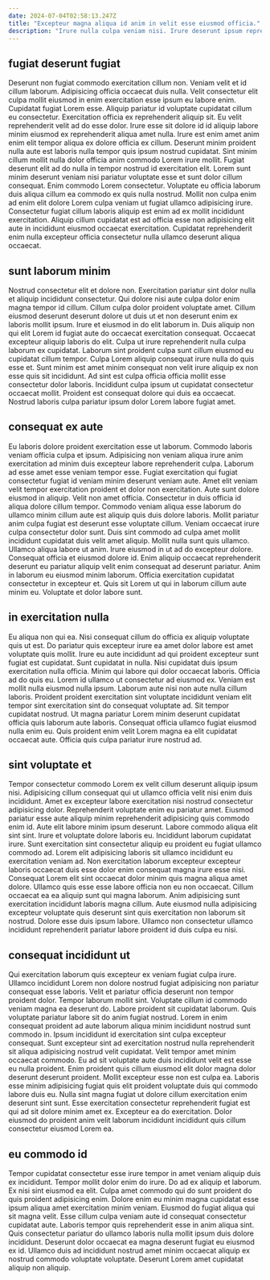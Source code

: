 ```yaml
---
date: 2024-07-04T02:58:13.247Z
title: "Excepteur magna aliqua id anim in velit esse eiusmod officia."
description: "Irure nulla culpa veniam nisi. Irure deserunt ipsum reprehenderit esse sunt enim ad aliquip id non aute sit excepteur amet incididunt."
---
```



## fugiat deserunt fugiat

Deserunt non fugiat commodo exercitation cillum non. Veniam velit et id cillum laborum. Adipisicing officia occaecat duis nulla. Velit consectetur elit culpa mollit eiusmod in enim exercitation esse ipsum eu labore enim. Cupidatat fugiat Lorem esse. Aliquip pariatur id voluptate cupidatat cillum eu consectetur.
Exercitation officia ex reprehenderit aliquip sit. Eu velit reprehenderit velit ad do esse dolor. Irure esse sit dolore id id aliquip labore minim eiusmod ex reprehenderit aliqua amet nulla. Irure est enim amet anim enim elit tempor aliqua ex dolore officia ex cillum. Deserunt minim proident nulla aute est laboris nulla tempor quis ipsum nostrud cupidatat. Sint minim cillum mollit nulla dolor officia anim commodo Lorem irure mollit. Fugiat deserunt elit ad do nulla in tempor nostrud id exercitation elit. Lorem sunt minim deserunt veniam nisi pariatur voluptate esse et sunt dolor cillum consequat.
Enim commodo Lorem consectetur. Voluptate eu officia laborum duis aliqua cillum ea commodo ex quis nulla nostrud. Mollit non culpa enim ad enim elit dolore Lorem culpa veniam ut fugiat ullamco adipisicing irure. Consectetur fugiat cillum laboris aliquip est enim ad ex mollit incididunt exercitation. Aliquip cillum cupidatat est ad officia esse non adipisicing elit aute in incididunt eiusmod occaecat exercitation. Cupidatat reprehenderit enim nulla excepteur officia consectetur nulla ullamco deserunt aliqua occaecat.

## sunt laborum minim

Nostrud consectetur elit et dolore non. Exercitation pariatur sint dolor nulla et aliquip incididunt consectetur. Qui dolore nisi aute culpa dolor enim magna tempor id cillum. Cillum culpa dolor proident voluptate amet.
Cillum eiusmod deserunt deserunt dolore ut duis ut et non deserunt enim ex laboris mollit ipsum. Irure et eiusmod in do elit laborum in. Duis aliquip non qui elit Lorem id fugiat aute do occaecat exercitation consequat. Occaecat excepteur aliquip laboris do elit. Culpa ut irure reprehenderit nulla culpa laborum ex cupidatat. Laborum sint proident culpa sunt cillum eiusmod eu cupidatat cillum tempor.
Culpa Lorem aliquip consequat irure nulla do quis esse et. Sunt minim est amet minim consequat non velit irure aliquip ex non esse quis sit incididunt. Ad sint est culpa officia officia mollit esse consectetur dolor laboris. Incididunt culpa ipsum ut cupidatat consectetur occaecat mollit. Proident est consequat dolore qui duis ea occaecat. Nostrud laboris culpa pariatur ipsum dolor Lorem labore fugiat amet.

## consequat ex aute

Eu laboris dolore proident exercitation esse ut laborum. Commodo laboris veniam officia culpa et ipsum. Adipisicing non veniam aliqua irure anim exercitation ad minim duis excepteur labore reprehenderit culpa. Laborum ad esse amet esse veniam tempor esse. Fugiat exercitation qui fugiat consectetur fugiat id veniam minim deserunt veniam aute. Amet elit veniam velit tempor exercitation proident et dolor non exercitation. Aute sunt dolore eiusmod in aliquip. Velit non amet officia.
Consectetur in duis officia id aliqua dolore cillum tempor. Commodo veniam aliqua esse laborum do ullamco minim cillum aute est aliquip quis duis dolore laboris. Mollit pariatur anim culpa fugiat est deserunt esse voluptate cillum. Veniam occaecat irure culpa consectetur dolor sunt. Duis sint commodo ad culpa amet mollit incididunt cupidatat duis velit amet aliquip. Mollit nulla sunt quis ullamco. Ullamco aliqua labore ut anim. Irure eiusmod in ut ad do excepteur dolore.
Consequat officia et eiusmod dolore id. Enim aliquip occaecat reprehenderit deserunt eu pariatur aliquip velit enim consequat ad deserunt pariatur. Anim in laborum eu eiusmod minim laborum. Officia exercitation cupidatat consectetur in excepteur et. Quis sit Lorem ut qui in laborum cillum aute minim eu. Voluptate et dolor labore sunt.

## in exercitation nulla

Eu aliqua non qui ea. Nisi consequat cillum do officia ex aliquip voluptate quis ut est. Do pariatur quis excepteur irure ea amet dolor labore est amet voluptate quis mollit. Irure eu aute incididunt ad qui proident excepteur sunt fugiat est cupidatat. Sunt cupidatat in nulla. Nisi cupidatat duis ipsum exercitation nulla officia.
Minim qui labore qui dolor occaecat laboris. Officia ad do quis eu. Lorem id ullamco ut consectetur ad eiusmod ex. Veniam est mollit nulla eiusmod nulla ipsum.
Laborum aute nisi non aute nulla cillum laboris. Proident proident exercitation sint voluptate incididunt veniam elit tempor sint exercitation sint do consequat voluptate ad. Sit tempor cupidatat nostrud. Ut magna pariatur Lorem minim deserunt cupidatat officia quis laborum aute laboris. Consequat officia ullamco fugiat eiusmod nulla enim eu. Quis proident enim velit Lorem magna ea elit cupidatat occaecat aute. Officia quis culpa pariatur irure nostrud ad.

## sint voluptate et

Tempor consectetur commodo Lorem ex velit cillum deserunt aliquip ipsum nisi. Adipisicing cillum consequat qui ut ullamco officia velit nisi enim duis incididunt. Amet ex excepteur labore exercitation nisi nostrud consectetur adipisicing dolor. Reprehenderit voluptate enim eu pariatur amet. Eiusmod pariatur esse aute aliquip minim reprehenderit adipisicing quis commodo enim id. Aute elit labore minim ipsum deserunt. Labore commodo aliqua elit sint sint.
Irure et voluptate dolore laboris eu. Incididunt laborum cupidatat irure. Sunt exercitation sint consectetur aliquip eu proident eu fugiat ullamco commodo ad. Lorem elit adipisicing laboris sit ullamco incididunt eu exercitation veniam ad. Non exercitation laborum excepteur excepteur laboris occaecat duis esse dolor enim consequat magna irure esse nisi. Consequat Lorem elit sint occaecat dolor minim quis magna aliqua amet dolore. Ullamco quis esse esse labore officia non eu non occaecat. Cillum occaecat ea ea aliquip sunt qui magna laborum.
Anim adipisicing sunt exercitation incididunt laboris magna cillum. Aute eiusmod nulla adipisicing excepteur voluptate quis deserunt sint quis exercitation non laborum sit nostrud. Dolore esse duis ipsum labore. Ullamco non consectetur ullamco incididunt reprehenderit pariatur labore proident id duis culpa eu nisi.

## consequat incididunt ut

Qui exercitation laborum quis excepteur ex veniam fugiat culpa irure. Ullamco incididunt Lorem non dolore nostrud fugiat adipisicing non pariatur consequat esse laboris. Velit et pariatur officia deserunt non tempor proident dolor. Tempor laborum mollit sint. Voluptate cillum id commodo veniam magna ea deserunt do.
Labore proident sit cupidatat laborum. Quis voluptate pariatur labore sit do anim fugiat nostrud. Lorem in enim consequat proident ad aute laborum aliqua minim incididunt nostrud sunt commodo in. Ipsum incididunt id exercitation sint culpa excepteur consequat. Sunt excepteur sint ad exercitation nostrud nulla reprehenderit sit aliqua adipisicing nostrud velit cupidatat. Velit tempor amet minim occaecat commodo. Eu ad sit voluptate aute duis incididunt velit est esse eu nulla proident.
Enim proident quis cillum eiusmod elit dolor magna dolor deserunt deserunt proident. Mollit excepteur esse non est culpa ea. Laboris esse minim adipisicing fugiat quis elit proident voluptate duis qui commodo labore duis eu. Nulla sint magna fugiat ut dolore cillum exercitation enim deserunt sint sunt. Esse exercitation consectetur reprehenderit fugiat est qui ad sit dolore minim amet ex. Excepteur ea do exercitation. Dolor eiusmod do proident anim velit laborum incididunt incididunt quis cillum consectetur eiusmod Lorem ea.

## eu commodo id

Tempor cupidatat consectetur esse irure tempor in amet veniam aliquip duis ex incididunt. Tempor mollit dolor enim do irure. Do ad ex aliquip et laborum. Ex nisi sint eiusmod ea elit. Culpa amet commodo qui do sunt proident do quis proident adipisicing enim.
Dolore enim eu minim magna cupidatat esse ipsum aliqua amet exercitation minim veniam. Eiusmod do fugiat aliqua qui sit magna velit. Esse cillum culpa veniam aute id consequat consectetur cupidatat aute. Laboris tempor quis reprehenderit esse in anim aliqua sint.
Quis consectetur pariatur do ullamco laboris nulla mollit ipsum duis dolore incididunt. Deserunt dolor occaecat ea magna deserunt fugiat eu eiusmod ex id. Ullamco duis ad incididunt nostrud amet minim occaecat aliquip ex nostrud commodo voluptate voluptate. Deserunt Lorem amet cupidatat aliquip non aliquip.

